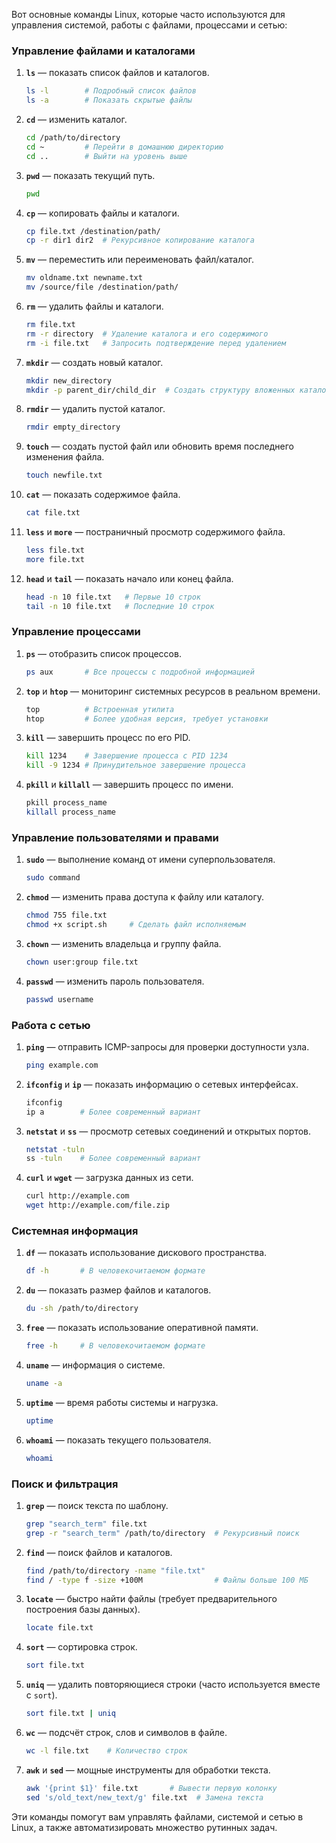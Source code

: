 Вот основные команды Linux, которые часто используются для управления системой, работы с файлами, процессами и сетью:

### Управление файлами и каталогами

1. **`ls`** — показать список файлов и каталогов.
   ```bash
   ls -l        # Подробный список файлов
   ls -a        # Показать скрытые файлы
   ```

2. **`cd`** — изменить каталог.
   ```bash
   cd /path/to/directory
   cd ~         # Перейти в домашнюю директорию
   cd ..        # Выйти на уровень выше
   ```

3. **`pwd`** — показать текущий путь.
   ```bash
   pwd
   ```

4. **`cp`** — копировать файлы и каталоги.
   ```bash
   cp file.txt /destination/path/
   cp -r dir1 dir2  # Рекурсивное копирование каталога
   ```

5. **`mv`** — переместить или переименовать файл/каталог.
   ```bash
   mv oldname.txt newname.txt
   mv /source/file /destination/path/
   ```

6. **`rm`** — удалить файлы и каталоги.
   ```bash
   rm file.txt
   rm -r directory  # Удаление каталога и его содержимого
   rm -i file.txt   # Запросить подтверждение перед удалением
   ```

7. **`mkdir`** — создать новый каталог.
   ```bash
   mkdir new_directory
   mkdir -p parent_dir/child_dir  # Создать структуру вложенных каталогов
   ```

8. **`rmdir`** — удалить пустой каталог.
   ```bash
   rmdir empty_directory
   ```

9. **`touch`** — создать пустой файл или обновить время последнего изменения файла.
   ```bash
   touch newfile.txt
   ```

10. **`cat`** — показать содержимое файла.
    ```bash
    cat file.txt
    ```

11. **`less`** и **`more`** — постраничный просмотр содержимого файла.
    ```bash
    less file.txt
    more file.txt
    ```

12. **`head`** и **`tail`** — показать начало или конец файла.
    ```bash
    head -n 10 file.txt   # Первые 10 строк
    tail -n 10 file.txt   # Последние 10 строк
    ```

### Управление процессами

1. **`ps`** — отобразить список процессов.
   ```bash
   ps aux       # Все процессы с подробной информацией
   ```

2. **`top`** и **`htop`** — мониторинг системных ресурсов в реальном времени.
   ```bash
   top          # Встроенная утилита
   htop         # Более удобная версия, требует установки
   ```

3. **`kill`** — завершить процесс по его PID.
   ```bash
   kill 1234    # Завершение процесса с PID 1234
   kill -9 1234 # Принудительное завершение процесса
   ```

4. **`pkill`** и **`killall`** — завершить процесс по имени.
   ```bash
   pkill process_name
   killall process_name
   ```

### Управление пользователями и правами

1. **`sudo`** — выполнение команд от имени суперпользователя.
   ```bash
   sudo command
   ```

2. **`chmod`** — изменить права доступа к файлу или каталогу.
   ```bash
   chmod 755 file.txt
   chmod +x script.sh     # Сделать файл исполняемым
   ```

3. **`chown`** — изменить владельца и группу файла.
   ```bash
   chown user:group file.txt
   ```

4. **`passwd`** — изменить пароль пользователя.
   ```bash
   passwd username
   ```

### Работа с сетью

1. **`ping`** — отправить ICMP-запросы для проверки доступности узла.
   ```bash
   ping example.com
   ```

2. **`ifconfig`** и **`ip`** — показать информацию о сетевых интерфейсах.
   ```bash
   ifconfig
   ip a        # Более современный вариант
   ```

3. **`netstat`** и **`ss`** — просмотр сетевых соединений и открытых портов.
   ```bash
   netstat -tuln
   ss -tuln    # Более современный вариант
   ```

4. **`curl`** и **`wget`** — загрузка данных из сети.
   ```bash
   curl http://example.com
   wget http://example.com/file.zip
   ```

### Системная информация

1. **`df`** — показать использование дискового пространства.
   ```bash
   df -h       # В человекочитаемом формате
   ```

2. **`du`** — показать размер файлов и каталогов.
   ```bash
   du -sh /path/to/directory
   ```

3. **`free`** — показать использование оперативной памяти.
   ```bash
   free -h     # В человекочитаемом формате
   ```

4. **`uname`** — информация о системе.
   ```bash
   uname -a
   ```

5. **`uptime`** — время работы системы и нагрузка.
   ```bash
   uptime
   ```

6. **`whoami`** — показать текущего пользователя.
   ```bash
   whoami
   ```

### Поиск и фильтрация

1. **`grep`** — поиск текста по шаблону.
   ```bash
   grep "search_term" file.txt
   grep -r "search_term" /path/to/directory  # Рекурсивный поиск
   ```

2. **`find`** — поиск файлов и каталогов.
   ```bash
   find /path/to/directory -name "file.txt"
   find / -type f -size +100M                # Файлы больше 100 МБ
   ```

3. **`locate`** — быстро найти файлы (требует предварительного построения базы данных).
   ```bash
   locate file.txt
   ```

4. **`sort`** — сортировка строк.
   ```bash
   sort file.txt
   ```

5. **`uniq`** — удалить повторяющиеся строки (часто используется вместе с `sort`).
   ```bash
   sort file.txt | uniq
   ```

6. **`wc`** — подсчёт строк, слов и символов в файле.
   ```bash
   wc -l file.txt    # Количество строк
   ```

7. **`awk`** и **`sed`** — мощные инструменты для обработки текста.
   ```bash
   awk '{print $1}' file.txt       # Вывести первую колонку
   sed 's/old_text/new_text/g' file.txt  # Замена текста
   ```

Эти команды помогут вам управлять файлами, системой и сетью в Linux, а также автоматизировать множество рутинных задач.